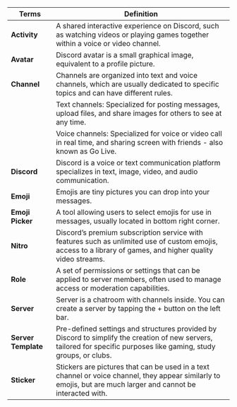| **Terms**           | **Definition**                                                                                                                                                       | 
|---------------------|----------------------------------------------------------------------------------------------------------------------------------------------------------------------|
| **Activity**	       | A shared interactive experience on Discord, such as watching videos or playing games together within a voice or video channel.                                       |
| **Avatar**          | Discord avatar is a small graphical image, equivalent to a profile picture.                                                                                          | 
| **Channel**         | Channels are organized into text and voice channels, which are usually dedicated to specific topics and can have different rules.                                    | 
|                     | Text channels: Specialized for posting messages, upload files, and share images for others to see at any time.                                                       | 
|                     | Voice channels: Specialized for voice or video call in real time, and sharing screen with friends - also known as Go Live.                                           | 
| **Discord**         | Discord is a voice or text communication platform specializes in text, image, video, and audio communication.                                                        |
| **Emoji**           | Emojis are tiny pictures you can drop into your messages.                                                                                                            |
| **Emoji Picker**    | A tool allowing users to select emojis for use in messages, usually located in bottom right corner.                                                                  |
| **Nitro**           | Discord’s premium subscription service with features such as unlimited use of custom emojis, access to a library of games, and higher quality video streams.         |
| **Role**	           | A set of permissions or settings that can be applied to server members, often used to manage access or moderation capabilities.                                      |
| **Server**          | Server is a chatroom with channels inside. You can create a server by tapping the + button on the left bar.                                                          |
| **Server Template** | Pre-defined settings and structures provided by Discord to simplify the creation of new servers, tailored for specific purposes like gaming, study groups, or clubs. |
| **Sticker**         | Stickers are pictures that can be used in a text channel or voice channel, they appear similarly to emojis, but are much larger and cannot be interacted with.       | 
